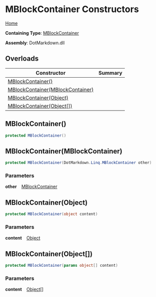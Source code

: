 # MBlockContainer Constructors

[Home](../../../../README.md)

**Containing Type**: [MBlockContainer](../README.md)

**Assembly**: DotMarkdown\.dll

## Overloads

| Constructor | Summary |
| ----------- | ------- |
| [MBlockContainer()](#DotMarkdown_Linq_MBlockContainer__ctor) | |
| [MBlockContainer(MBlockContainer)](#DotMarkdown_Linq_MBlockContainer__ctor_DotMarkdown_Linq_MBlockContainer_) | |
| [MBlockContainer(Object)](#DotMarkdown_Linq_MBlockContainer__ctor_System_Object_) | |
| [MBlockContainer(Object\[\])](#DotMarkdown_Linq_MBlockContainer__ctor_System_Object___) | |

## MBlockContainer\(\) <a name="DotMarkdown_Linq_MBlockContainer__ctor"></a>

```csharp
protected MBlockContainer()
```

## MBlockContainer\(MBlockContainer\) <a name="DotMarkdown_Linq_MBlockContainer__ctor_DotMarkdown_Linq_MBlockContainer_"></a>

```csharp
protected MBlockContainer(DotMarkdown.Linq.MBlockContainer other)
```

### Parameters

**other** &ensp; [MBlockContainer](../README.md)

## MBlockContainer\(Object\) <a name="DotMarkdown_Linq_MBlockContainer__ctor_System_Object_"></a>

```csharp
protected MBlockContainer(object content)
```

### Parameters

**content** &ensp; [Object](https://docs.microsoft.com/en-us/dotnet/api/system.object)

## MBlockContainer\(Object\[\]\) <a name="DotMarkdown_Linq_MBlockContainer__ctor_System_Object___"></a>

```csharp
protected MBlockContainer(params object[] content)
```

### Parameters

**content** &ensp; [Object](https://docs.microsoft.com/en-us/dotnet/api/system.object)\[\]